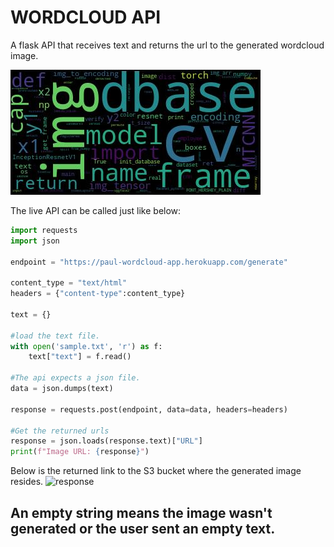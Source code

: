 # WORDCLOUD API

A flask API that receives text and returns the url to the generated wordcloud image.

![sample](https://github.com/Yodeman/iqube_projects/blob/main/flask_wordcloud/sample.jpg)

The live API can be called just like below:
``` python
import requests
import json

endpoint = "https://paul-wordcloud-app.herokuapp.com/generate"

content_type = "text/html"
headers = {"content-type":content_type}

text = {}

#load the text file.
with open('sample.txt', 'r') as f:
    text["text"] = f.read()

#The api expects a json file.    
data = json.dumps(text)

response = requests.post(endpoint, data=data, headers=headers)

#Get the returned urls
response = json.loads(response.text)["URL"]
print(f"Image URL: {response}")
```
Below is the returned link to the S3 bucket where the generated image resides.
![response](https://user-images.githubusercontent.com/59335237/127952230-e089fcf6-4c2f-4c6a-805f-ac8af61b432a.jpg)

## An empty string means the image wasn't generated or the user sent an empty text.
